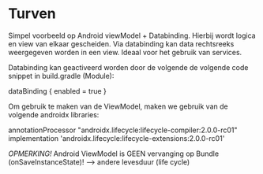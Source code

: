 # Turven

Simpel voorbeeld op Android viewModel + Databinding.
Hierbij wordt logica en view van elkaar gescheiden. 
Via databinding kan data rechtsreeks weergegeven worden in een view.
Ideaal voor het gebruik van services.

Databinding kan geactiveerd worden door de volgende de volgende code snippet in build.gradle (Module):

dataBinding {
        enabled = true
    }



Om gebruik te maken van de ViewModel, maken we gebruik van de volgende androidx libraries:

annotationProcessor "androidx.lifecycle:lifecycle-compiler:2.0.0-rc01"
implementation 'androidx.lifecycle:lifecycle-extensions:2.0.0-rc01'




*OPMERKING!*
Android ViewModel is GEEN vervanging op Bundle (onSaveInstanceState)! --> andere levesduur (life cycle)


